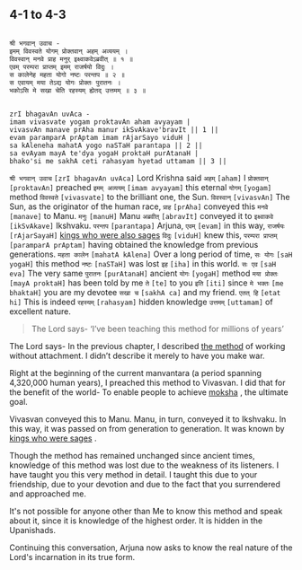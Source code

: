 ## 4-1 to 4-3

<a name='_1_-_3'></a>

```shloka-sa

श्री भगवान् उवाच -
इमम् विवस्वते योगम् प्रोक्तवान् अहम् अव्ययम् ।
विवस्वान् मनवे प्राह मनुर् इक्ष्वाकवेऽब्रवीत् ॥ १ ॥
एवम् परम्परा प्राप्तम् इमम् राजर्षयो विदुः ।
स कालेनेह महता योगो नष्टः परन्तप ॥ २ ॥
स एवायम् मया तेऽद्य योगः प्रोक्तः पुरातनः ।
भकोऽसि मे सखा चेति रहस्यम् ह्येतद् उत्तमम् ॥ ३ ॥

```
```shloka-sa-hk

zrI bhagavAn uvAca -
imam vivasvate yogam proktavAn aham avyayam |
vivasvAn manave prAha manur ikSvAkave'bravIt || 1 ||
evam paramparA prAptam imam rAjarSayo viduH |
sa kAleneha mahatA yogo naSTaH parantapa || 2 ||
sa evAyam mayA te'dya yogaH proktaH purAtanaH |
bhako'si me sakhA ceti rahasyam hyetad uttamam || 3 ||

```
`श्री भगवान् उवाच` `[zrI bhagavAn uvAca]` Lord Krishna said `अहम्` `[aham]` I `प्रोक्तवान्` `[proktavAn]` preached `इमम् अव्ययम्` `[imam avyayam]` this eternal `योगम्` `[yogam]` method `विवस्वते` `[vivasvate]` to the brilliant one, the Sun. `विवस्वान्` `[vivasvAn]` The Sun, as the originator of the human race, `प्राह` `[prAha]` conveyed this `मनवे` `[manave]` to Manu. `मनुः` `[manuH]` Manu `अब्रवीत्` `[abravIt]` conveyed it to `इक्ष्वाकवे` `[ikSvAkave]` Ikshvaku.
`परन्तप` `[parantapa]` Arjuna, `एवम्` `[evam]` in this way, `राजर्षयः` `[rAjarSayaH]` [kings who were also sages](http://en.wikipedia.org/wiki/Rajarshi) `विदुः` `[viduH]` knew this, `परम्परा प्राप्तम्` `[paramparA prAptam]` having obtained the knowledge from previous generations. `महता कालेन` `[mahatA kAlena]` Over a long period of time, `सः योगः` `[saH yogaH]` this method `नष्टः` `[naSTaH]` was lost `इह` `[iha]` in this world.
`सः एव` `[saH eva]` The very same `पुरातनः` `[purAtanaH]` ancient `योगः` `[yogaH]` method `मया प्रोक्तः` `[mayA proktaH]` has been told by me `ते` `[te]` to you `इति` `[iti]` since `मे भक्तः` `[me bhaktaH]` you are my devotee `सखा च` `[sakhA ca]` and my friend. `एतत् हि` `[etat hi]` This is indeed `रहस्यम्` `[rahasyam]` hidden knowledge `उत्तमम्` `[uttamam]` of excellent nature.


<a name='applnote_72'></a>
> The Lord says- ‘I’ve been teaching this method for millions of years’



The Lord says- In the previous chapter, I described 
[the method](karmayoga)
 of working without attachment. I didn’t describe it merely to have you make war. 

<a name='manvantara_defn'></a>
Right at the beginning of the current manvantara (a period spanning 4,320,000 human years), I preached this method to Vivasvan. I did that for the benefit of the world- To enable people to achieve 
[moksha](Moksha)
, the ultimate goal.

Vivasvan conveyed this to Manu. Manu, in turn, conveyed it to Ikshvaku. In this way, it was passed on from generation to generation. It was known by 
[kings who were sages](http://en.wikipedia.org/wiki/Rajarshi)
.

Though the method has remained unchanged since ancient times, knowledge of this method was lost due to the weakness of its listeners. I have taught you this very method in detail. I taught this due to your friendship, due to your devotion and due to the fact that you surrendered and approached me.

It's not possible for anyone other than Me to know this method and speak about it, since it is knowledge of the highest order. It is hidden in the Upanishads.

Continuing this conversation, Arjuna now asks to know the real nature of the Lord's incarnation in its true form.


